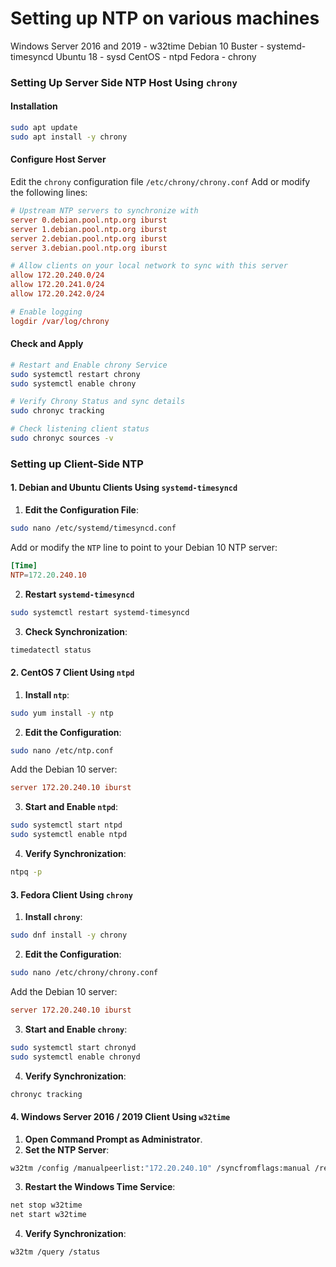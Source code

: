 # Setting up NTP on various machines
Windows Server 2016 and 2019 - w32time
Debian 10 Buster - systemd-timesyncd
Ubuntu 18 - sysd
CentOS - ntpd
Fedora - chrony

### Setting Up Server Side NTP Host Using `chrony`
#### Installation
```bash
sudo apt update
sudo apt install -y chrony
```

#### Configure Host Server

Edit the `chrony` configuration file `/etc/chrony/chrony.conf`
Add or modify the following lines:
```conf
# Upstream NTP servers to synchronize with
server 0.debian.pool.ntp.org iburst
server 1.debian.pool.ntp.org iburst
server 2.debian.pool.ntp.org iburst
server 3.debian.pool.ntp.org iburst

# Allow clients on your local network to sync with this server
allow 172.20.240.0/24
allow 172.20.241.0/24
allow 172.20.242.0/24

# Enable logging
logdir /var/log/chrony
```
#### Check and Apply

```bash
# Restart and Enable chrony Service
sudo systemctl restart chrony
sudo systemctl enable chrony

# Verify Chrony Status and sync details
sudo chronyc tracking

# Check listening client status
sudo chronyc sources -v
```

### Setting up Client-Side NTP
#### 1. **Debian and Ubuntu Clients Using `systemd-timesyncd`**

1. **Edit the Configuration File**:
```bash
sudo nano /etc/systemd/timesyncd.conf
```
Add or modify the `NTP` line to point to your Debian 10 NTP server:
```conf
[Time]
NTP=172.20.240.10
```

2. **Restart `systemd-timesyncd`**
```bash
sudo systemctl restart systemd-timesyncd
```

3. **Check Synchronization**:
```bash
timedatectl status
```

#### 2. **CentOS 7 Client Using `ntpd`**

1. **Install `ntp`**:
```bash
sudo yum install -y ntp
```

2. **Edit the Configuration**:
   
```bash
sudo nano /etc/ntp.conf
```

Add the Debian 10 server:

```conf
server 172.20.240.10 iburst
```

3. **Start and Enable `ntpd`**:

```bash
sudo systemctl start ntpd
sudo systemctl enable ntpd
```

4. **Verify Synchronization**:

```bash
ntpq -p
```

#### 3. **Fedora Client Using `chrony`**

1. **Install `chrony`**:
```bash
sudo dnf install -y chrony
```

2. **Edit the Configuration**:
```bash
sudo nano /etc/chrony/chrony.conf
```
Add the Debian 10 server:
```conf
server 172.20.240.10 iburst
```

3. **Start and Enable `chrony`**:
```bash
sudo systemctl start chronyd
sudo systemctl enable chronyd
```

4. **Verify Synchronization**:
```bash
chronyc tracking
```

#### 4. **Windows Server 2016 / 2019 Client Using `w32time`**

1. **Open Command Prompt as Administrator**.
2. **Set the NTP Server**:
```bash
w32tm /config /manualpeerlist:"172.20.240.10" /syncfromflags:manual /reliable:YES /update
```
3. **Restart the Windows Time Service**:
```bash
net stop w32time
net start w32time
```
4. **Verify Synchronization**:
```bash
w32tm /query /status
```
